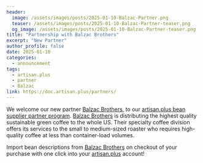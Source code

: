 ```yaml
---
header:
  image: /assets/images/posts/2025-01-10-Balzac-Partner.png
  teaser: /assets/images/posts/2025-01-10-Balzac-Partner-teaser.png
  og_image: /assets/images/posts/2025-01-10-Balzac-Partner-teaser.png
title: "Partnership with Balzac Brothers"
excerpt: "New Partner"
author_profile: false
date: 2025-01-10
categories:
  - announcement
tags:
  - artisan.plus
  - partner
  - Balzac
link: https://doc.artisan.plus/partners/
---
```


We welcome our new partner [Balzac Brothers](https://balzacbrothers.com/), to our [artisan.plus bean supplier partner program](https://doc.artisan.plus/partners/). [Balzac Brothers](https://balzacbrothers.com/) is distributing the highest quality sustainable green coffee to the whole US. Their specialty coffee division offers its services to the small to medium-sized roaster who requires high-quality coffee at less than container-load volumes.

Import bean descriptions from [Balzac Brothers](https://balzacbrothers.com/) on checkout of your purchase with one click into your [artisan.plus](https://artisan.plus) account!